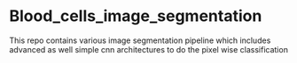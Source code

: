 # Blood_cells_image_segmentation
This repo contains various image segmentation pipeline which includes advanced as well simple cnn architectures to do the pixel wise classification
